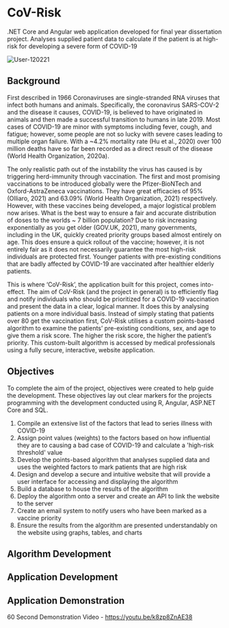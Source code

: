 # CoV-Risk
.NET Core and Angular web application developed for final year dissertation project. Analyses supplied patient data to calculate if the patient is at high-risk for developing a severe form of COVID-19

![User-120221](https://user-images.githubusercontent.com/32711675/127788024-5e7cee4e-5fc9-4243-a0c1-ab06af00d897.PNG)

## Background

First described in 1966 Coronaviruses are single-stranded RNA viruses that infect both humans and animals. Specifically, the coronavirus SARS-COV-2 and the disease it causes, COVID-19, is believed to have originated in animals and then made a successful transition to humans in late 2019. Most cases of COVID-19 are minor with symptoms including fever, cough, and fatigue; however, some people are not so lucky with severe cases leading to multiple organ failure. With a ~4.2% mortality rate (Hu et al., 2020) over 100 million deaths have so far been recorded as a direct result of the disease (World Health Organization, 2020a).

The only realistic path out of the instability the virus has caused is by triggering herd-immunity through vaccination. The first and most promising vaccinations to be introduced globally were the Pfizer-BioNTech and Oxford-AstraZeneca vaccinations. They have great efficacies of 95% (Olliaro, 2021) and 63.09% (World Health Organization, 2021) respectively. However, with these vaccines being developed, a major logistical problem now arises. What is the best way to ensure a fair and accurate distribution of doses to the worlds ~ 7 billion population? Due to risk increasing exponentially as you get older (GOV.UK, 2021), many governments, including in the UK, quickly created priority groups based almost entirely on age. This does ensure a quick rollout of the vaccine; however, it is not entirely fair as it does not necessarily guarantee the most high-risk individuals are protected first. Younger patients with pre-existing conditions that are badly affected by COVID-19 are vaccinated after healthier elderly patients. 

This is where ‘CoV-Risk’, the application built for this project, comes into-effect. The aim of CoV-Risk (and the project in general) is to efficiently flag and notify individuals who should be prioritized for a COVID-19 vaccination and present the data in a clear, logical manner. It does this by analysing patients on a more individual basis. Instead of simply stating that patients over 80 get the vaccination first, CoV-Risk utilises a custom points-based algorithm to examine the patients’ pre-existing conditions, sex, and age to give them a risk score. The higher the risk score, the higher the patient’s priority. This custom-built algorithm is accessed by medical professionals using a fully secure, interactive, website application. 

## Objectives

To complete the aim of the project, objectives were created to help guide the development. These objectives lay out clear markers for the projects programming with the development conducted using R, Angular, ASP.NET Core and SQL.

1.	Compile an extensive list of the factors that lead to series illness with COVID-19 
2.	Assign point values (weights) to the factors based on how influential they are to causing a bad case of COVID-19 and calculate a 'high-risk threshold' value 
3.	Develop the points-based algorithm that analyses supplied data and uses the weighted factors to mark patients that are high risk 
4.	Design and develop a secure and intuitive website that will provide a user interface for accessing and displaying the algorithm 
5.	Build a database to house the results of the algorithm 
6.	Deploy the algorithm onto a server and create an API to link the website to the server 
7.	Create an email system to notify users who have been marked as a vaccine priority
8.	Ensure the results from the algorithm are presented understandably on the website using graphs, tables, and charts

## Algorithm Development

## Application Development

## Application Demonstration

60 Second Demonstration Video - https://youtu.be/k8zp8ZnAE38 
